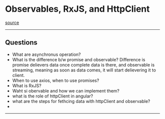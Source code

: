 # Observables, RxJS, and HttpClient
[source](https://www.youtube.com/watch?v=wwALXMU2hjg&list=PL3aZbxdSiCbNx-4OlJZmb4phJgx_ZbzEd&index=3&ab_channel=InterviewHappy)

--- ---

## Questions

- What are asynchronus operation?
- What is the difference b/w promise and observable? Difference is promise delievers data once complete data is there, and 
    observable is streaming, meaning as soon as data comes, it will start delievering it to client.
- When to use axios, when to use promises?
- What is RxJS?
- Waht si obervable and how we can implement them?
- what is the role of httpClient in angular?
- what are the steps for fethcing data with httpClient and observable?
- 

--- ---